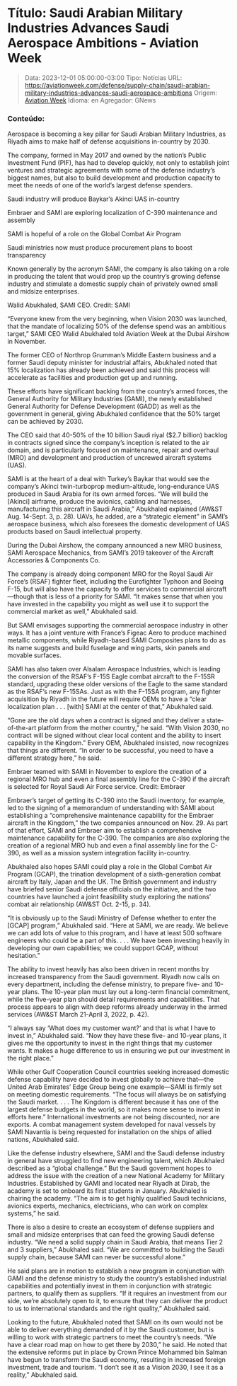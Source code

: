 # Título: Saudi Arabian Military Industries Advances Saudi Aerospace Ambitions - Aviation Week

>Data: 2023-12-01 05:00:00-03:00
>Tipo: Notícias
>URL: https://aviationweek.com/defense/supply-chain/saudi-arabian-military-industries-advances-saudi-aerospace-ambitions
>Origem: [Aviation Week](https://aviationweek.com)
>Idioma: en
>Agregador: GNews

### Conteúdo:

Aerospace is becoming a key pillar for Saudi Arabian Military Industries, as Riyadh aims to make half of defense acquisitions in-country by 2030.

The company, formed in May 2017 and owned by the nation’s Public Investment Fund (PIF), has had to develop quickly, not only to establish joint ventures and strategic agreements with some of the defense industry’s biggest names, but also to build development and production capacity to meet the needs of one of the world’s largest defense spenders.

Saudi industry will produce Baykar’s Akinci UAS in-country

Embraer and SAMI are exploring localization of C-390 maintenance and assembly

SAMI is hopeful of a role on the Global Combat Air Program

Saudi ministries now must produce procurement plans to boost transparency

Known generally by the acronym SAMI, the company is also taking on a role in producing the talent that would prop up the country’s growing defense industry and stimulate a domestic supply chain of privately owned small and midsize enterprises.

Walid Abukhaled, SAMI CEO. Credit: SAMI

“Everyone knew from the very beginning, when Vision 2030 was launched, that the mandate of localizing 50% of the defense spend was an ambitious target,” SAMI CEO Walid Abukhaled told Aviation Week at the Dubai Airshow in November.

The former CEO of Northrop Grumman’s Middle Eastern business and a former Saudi deputy minister for industrial affairs, Abukhaled noted that 15% localization has already been achieved and said this process will accelerate as facilities and production get up and running.

These efforts have significant backing from the country’s armed forces, the General Authority for Military Industries (GAMI), the newly established General Authority for Defense Development (GADD) as well as the government in general, giving Abukhaled confidence that the 50% target can be achieved by 2030.

The CEO said that 40-50% of the 10 billion Saudi riyal ($2.7 billion) backlog in contracts signed since the company’s inception is related to the air domain, and is particularly focused on maintenance, repair and overhaul (MRO) and development and production of uncrewed aircraft systems (UAS).

SAMI is at the heart of a deal with Turkey’s Baykar that would see the company’s Akinci twin-turboprop medium-altitude, long-endurance UAS produced in Saudi Arabia for its own armed forces. “We will build the [Akinci] airframe, produce the avionics, cabling and harnesses, manufacturing this aircraft in Saudi Arabia,” Abukhaled explained (AW&ST Aug. 14-Sept. 3, p. 28). UAVs, he added, are a “strategic element” in SAMI’s aerospace business, which also foresees the domestic development of UAS products based on Saudi intellectual property.

During the Dubai Airshow, the company announced a new MRO business, SAMI Aerospace Mechanics, from SAMI’s 2019 takeover of the Aircraft Accessories & Components Co.

The company is already doing component MRO for the Royal Saudi Air Force’s (RSAF) fighter fleet, including the Eurofighter Typhoon and Boeing F-15, but will also have the capacity to offer services to commercial aircraft—though that is less of a priority for SAMI. “It makes sense that when you have invested in the capability you might as well use it to support the commercial market as well,” Abukhaled said.

But SAMI envisages supporting the commercial aerospace industry in other ways. It has a joint venture with France’s Figeac Aero to produce machined metallic components, while Riyadh-based SAMI Composites plans to do as its name suggests and build fuselage and wing parts, skin panels and movable surfaces.

SAMI has also taken over Alsalam Aerospace Industries, which is leading the conversion of the RSAF’s F-15S Eagle combat aircraft to the F-15SR standard, upgrading these older versions of the Eagle to the same standard as the RSAF’s new F-15SAs. Just as with the F-15SA program, any fighter acquisition by Riyadh in the future will require OEMs to have a “clear localization plan . . . [with] SAMI at the center of that,” Abukhaled said.

“Gone are the old days when a contract is signed and they deliver a state-of-the-art platform from the mother country,” he said. “With Vision 2030, no contract will be signed without clear local content and the ability to insert capability in the Kingdom.” Every OEM, Abukhaled insisted, now recognizes that things are different. “In order to be successful, you need to have a different strategy here,” he said.

Embraer teamed with SAMI in November to explore the creation of a regional MRO hub and even a final assembly line for the C-390 if the aircraft is selected for Royal Saudi Air Force service. Credit: Embraer

Embraer’s target of getting its C-390 into the Saudi inventory, for example, led to the signing of a memorandum of understanding with SAMI about establishing a “comprehensive maintenance capability for the Embraer aircraft in the Kingdom,” the two companies announced on Nov. 29. As part of that effort, SAMI and Embraer aim to establish a comprehensive maintenance capability for the C-390. The companies are also exploring the creation of a regional MRO hub and even a final assembly line for the C-390, as well as a mission system integration facility in-country.

Abukhaled also hopes SAMI could play a role in the Global Combat Air Program (GCAP), the trination development of a sixth-generation combat aircraft by Italy, Japan and the UK. The British government and industry have briefed senior Saudi defense officials on the initiative, and the two countries have launched a joint feasibility study exploring the nations’ combat air relationship (AW&ST Oct. 2-15, p. 34).

“It is obviously up to the Saudi Ministry of Defense whether to enter the [GCAP] program,” Abukhaled said. “Here at SAMI, we are ready. We believe we can add lots of value to this program, and I have at least 500 software engineers who could be a part of this. . . . We have been investing heavily in developing our own capabilities; we could support GCAP, without hesitation.”

The ability to invest heavily has also been driven in recent months by increased transparency from the Saudi government. Riyadh now calls on every department, including the defense ministry, to prepare five- and 10-year plans. The 10-year plan must lay out a long-term financial commitment, while the five-year plan should detail requirements and capabilities. That process appears to align with deep reforms already underway in the armed services (AW&ST March 21-April 3, 2022, p. 42).

“I always say ‘What does my customer want?’ and that is what I have to invest in,” Abukhaled said. “Now they have these five- and 10-year plans, it gives me the opportunity to invest in the right things that my customer wants. It makes a huge difference to us in ensuring we put our investment in the right place.”

While other Gulf Cooperation Council countries seeking increased domestic defense capability have decided to invest globally to achieve that—the United Arab Emirates’ Edge Group being one example—SAMI is firmly set on meeting domestic requirements. “The focus will always be on satisfying the Saudi market. . . . The Kingdom is different because it has one of the largest defense budgets in the world, so it makes more sense to invest in efforts here.” International investments are not being discounted, nor are exports. A combat management system developed for naval vessels by SAMI Navantia is being requested for installation on the ships of allied nations, Abukhaled said.

Like the defense industry elsewhere, SAMI and the Saudi defense industry in general have struggled to find new engineering talent, which Abukhaled described as a “global challenge.” But the Saudi government hopes to address the issue with the creation of a new National Academy for Military Industries. Established by GAMI and located near Riyadh at Dirab, the academy is set to onboard its first students in January. Abukhaled is chairing the academy. “The aim is to get highly qualified Saudi technicians, avionics experts, mechanics, electricians, who can work on complex systems,” he said.

There is also a desire to create an ecosystem of defense suppliers and small and midsize enterprises that can feed the growing Saudi defense industry. “We need a solid supply chain in Saudi Arabia, that means Tier 2 and 3 suppliers,” Abukhaled said. “We are committed to building the Saudi supply chain, because SAMI can never be successful alone.”

He said plans are in motion to establish a new program in conjunction with GAMI and the defense ministry to study the country’s established industrial capabilities and potentially invest in them in conjunction with strategic partners, to qualify them as suppliers. “If it requires an investment from our side, we’re absolutely open to it, to ensure that they can deliver the product to us to international standards and the right quality,” Abukhaled said.

Looking to the future, Abukhaled noted that SAMI on its own would not be able to deliver everything demanded of it by the Saudi customer, but is willing to work with strategic partners to meet the country’s needs. “We have a clear road map on how to get there by 2030,” he said. He noted that the extensive reforms put in place by Crown Prince Mohammed bin Salman have begun to transform the Saudi economy, resulting in increased foreign investment, trade and tourism. “I don’t see it as a Vision 2030, I see it as a reality,” Abukhaled said.
